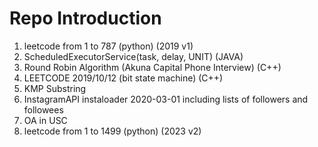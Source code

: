 # Repo Introduction
1. leetcode from 1 to 787 (python) (2019 v1)
2. ScheduledExecutorService(task, delay, UNIT) (JAVA)
3. Round Robin Algorithm (Akuna Capital Phone Interview) (C++)
4. LEETCODE 2019/10/12 (bit state machine) (C++)
5. KMP Substring
6. InstagramAPI instaloader 2020-03-01 including lists of followers and followees
7. OA in USC 
8. leetcode from 1 to 1499 (python) (2023 v2)
